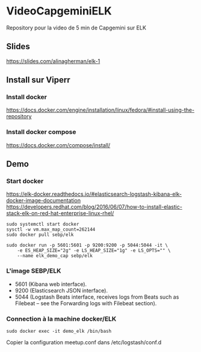 # VideoCapgeminiELK
Repository pour la video de 5 min de Capgemini sur ELK


## Slides
https://slides.com/alinagherman/elk-1

## Install sur Viperr
### Install docker
https://docs.docker.com/engine/installation/linux/fedora/#install-using-the-repository

### Install docker compose
https://docs.docker.com/compose/install/


## Demo


### Start docker
https://elk-docker.readthedocs.io/#elasticsearch-logstash-kibana-elk-docker-image-documentation 
https://developers.redhat.com/blog/2016/06/07/how-to-install-elastic-stack-elk-on-red-hat-enterprise-linux-rhel/ 

```
sudo systemctl start docker
sysctl -w vm.max_map_count=262144
sudo docker pull sebp/elk

sudo docker run -p 5601:5601 -p 9200:9200 -p 5044:5044 -it \
    -e ES_HEAP_SIZE="2g" -e LS_HEAP_SIZE="1g" -e LS_OPTS="" \
    --name elk_demo_cap sebp/elk
```

### L'image SEBP/ELK
* 5601 (Kibana web interface).
* 9200 (Elasticsearch JSON interface).
* 5044 (Logstash Beats interface, receives logs from Beats such as Filebeat – see the Forwarding logs with Filebeat section).

### Connection à la machine docker/ELK
```
sudo docker exec -it demo_elk /bin/bash
```
Copier la configuration meetup.conf dans /etc/logstash/conf.d

### 

